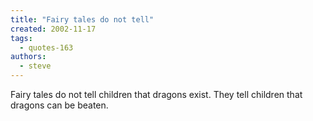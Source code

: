 ```yaml
---
title: "Fairy tales do not tell"
created: 2002-11-17
tags: 
  - quotes-163
authors: 
  - steve
---
```


Fairy tales do not tell children that dragons exist. They tell children that dragons can be beaten.
